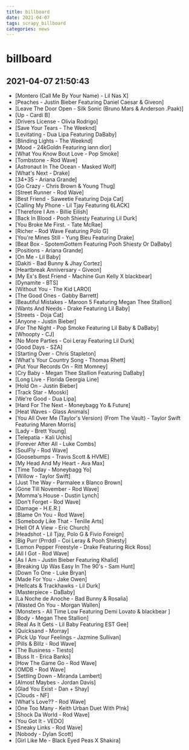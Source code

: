 ```yaml
---
title: billboard
date: 2021-04-07 
tags: scrapy_billboard
categories: news
---
```

# billboard
## 2021-04-07 21:50:43
- [Montero (Call Me By Your Name) - Lil Nas X]
- [Peaches - Justin Bieber Featuring Daniel Caesar & Giveon]
- [Leave The Door Open - Silk Sonic (Bruno Mars & Anderson .Paak)]
- [Up - Cardi B]
- [Drivers License - Olivia Rodrigo]
- [Save Your Tears - The Weeknd]
- [Levitating - Dua Lipa Featuring DaBaby]
- [Blinding Lights - The Weeknd]
- [Mood - 24kGoldn Featuring iann dior]
- [What You Know Bout Love - Pop Smoke]
- [Tombstone - Rod Wave]
- [Astronaut In The Ocean - Masked Wolf]
- [What's Next - Drake]
- [34+35 - Ariana Grande]
- [Go Crazy - Chris Brown & Young Thug]
- [Street Runner - Rod Wave]
- [Best Friend - Saweetie Featuring Doja Cat]
- [Calling My Phone - Lil Tjay Featuring 6LACK]
- [Therefore I Am - Billie Eilish]
- [Back In Blood - Pooh Shiesty Featuring Lil Durk]
- [You Broke Me First. - Tate McRae]
- [Richer - Rod Wave Featuring Polo G]
- [You're Mines Still - Yung Bleu Featuring Drake]
- [Beat Box - SpotemGottem Featuring Pooh Shiesty Or DaBaby]
- [Positions - Ariana Grande]
- [On Me - Lil Baby]
- [Dakiti - Bad Bunny & Jhay Cortez]
- [Heartbreak Anniversary - Giveon]
- [My Ex's Best Friend - Machine Gun Kelly X blackbear]
- [Dynamite - BTS]
- [Without You - The Kid LAROI]
- [The Good Ones - Gabby Barrett]
- [Beautiful Mistakes - Maroon 5 Featuring Megan Thee Stallion]
- [Wants And Needs - Drake Featuring Lil Baby]
- [Streets - Doja Cat]
- [Anyone - Justin Bieber]
- [For The Night - Pop Smoke Featuring Lil Baby & DaBaby]
- [Whoopty - CJ]
- [No More Parties - Coi Leray Featuring Lil Durk]
- [Good Days - SZA]
- [Starting Over - Chris Stapleton]
- [What's Your Country Song - Thomas Rhett]
- [Put Your Records On - Ritt Momney]
- [Cry Baby - Megan Thee Stallion Featuring DaBaby]
- [Long Live - Florida Georgia Line]
- [Hold On - Justin Bieber]
- [Track Star - Mooski]
- [We're Good - Dua Lipa]
- [Hard For The Next - Moneybagg Yo & Future]
- [Heat Waves - Glass Animals]
- [You All Over Me (Taylor's Version) (From The Vault) - Taylor Swift Featuring Maren Morris]
- [Lady - Brett Young]
- [Telepatia - Kali Uchis]
- [Forever After All - Luke Combs]
- [SoulFly - Rod Wave]
- [Goosebumps - Travis Scott & HVME]
- [My Head And My Heart - Ava Max]
- [Time Today - Moneybagg Yo]
- [Willow - Taylor Swift]
- [Just The Way - Parmalee x Blanco Brown]
- [Gone Till November - Rod Wave]
- [Momma's House - Dustin Lynch]
- [Don't Forget - Rod Wave]
- [Damage - H.E.R.]
- [Blame On You - Rod Wave]
- [Somebody Like That - Tenille Arts]
- [Hell Of A View - Eric Church]
- [Headshot - Lil Tjay, Polo G & Fivio Foreign]
- [Big Purr (Prrdd) - Coi Leray & Pooh Shiesty]
- [Lemon Pepper Freestyle - Drake Featuring Rick Ross]
- [All I Got - Rod Wave]
- [As I Am - Justin Bieber Featuring Khalid]
- [Breaking Up Was Easy In The 90's - Sam Hunt]
- [Down To One - Luke Bryan]
- [Made For You - Jake Owen]
- [Hellcats & Trackhawks - Lil Durk]
- [Masterpiece - DaBaby]
- [La Noche de Anoche - Bad Bunny & Rosalia]
- [Wasted On You - Morgan Wallen]
- [Monsters - All Time Low Featuring Demi Lovato & blackbear ]
- [Body - Megan Thee Stallion]
- [Real As It Gets - Lil Baby Featuring EST Gee]
- [Quicksand - Morray]
- [Pick Up Your Feelings - Jazmine Sullivan]
- [Pills & Billz - Rod Wave]
- [The Business - Tiesto]
- [Buss It - Erica Banks]
- [How The Game Go - Rod Wave]
- [OMDB - Rod Wave]
- [Settling Down - Miranda Lambert]
- [Almost Maybes - Jordan Davis]
- [Glad You Exist - Dan + Shay]
- [Clouds - NF]
- [What's Love?? - Rod Wave]
- [One Too Many - Keith Urban Duet With P!nk]
- [Shock Da World - Rod Wave]
- [You Got It - VEDO]
- [Sneaky Links - Rod Wave]
- [Nobody - Dylan Scott]
- [Girl Like Me - Black Eyed Peas X Shakira]
